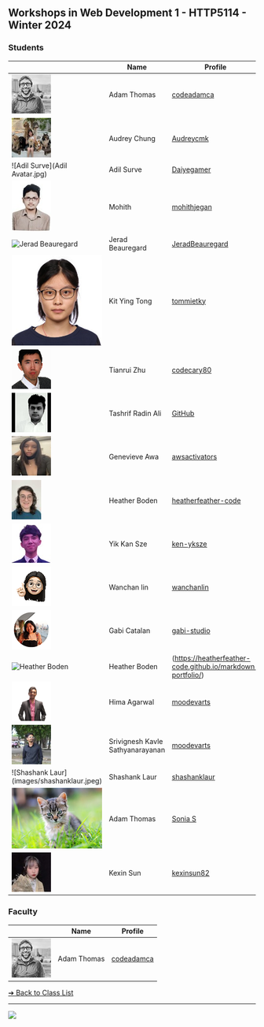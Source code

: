 <style>@import url("//readme.codeadam.ca/readme.css");</style>

## Workshops in Web Development 1 - HTTP5114 - Winter 2024

### Students

|                                       | Name         | Profile                                   |
| ------------------------------------- | ------------ | ----------------------------------------- |
| ![Adam Thomas](images/codeadamca.png) | Adam Thomas  | [codeadamca](faculty/codeadamca)          |
| ![Audrey Chung](images/Audreycmk.jpg) | Audrey Chung | [Audreycmk](https://github.com/Audreycmk) |
| ![Adil Surve](Adil Avatar.jpg) | Adil Surve | [Daiyegamer](https://github.com/Daiyegamer/Daiyegamer.github.io) |
| ![Mohith](images/mohithjegan.jpg)     | Mohith      | [mohithjegan](students/mohithjegan.markdown) |
| ![Jerad Beauregard](./images/JeradBeauregard.jpg)| Jerad Beauregard | [JeradBeauregard](https://github.com/JeradBeauregard) |
| ![TommieTKY](images/tommietky.jpg)    | Kit Ying Tong | [tommietky](students/tommietky)  |
| ![Tianrui Zhu](images/codecary80.jpg) | Tianrui Zhu | [codecary80](https://github.com/CodeCary80/Markdown.Portfolio) |
| ![Tashrif Radin Ali](./images/ramdao.jpg)|Tashrif Radin Ali |[GitHub](https://github.com/Ramdao)|
| ![Genevieve Awa](images/awsactivators.jpg)  | Genevieve Awa | [awsactivators](https://awsactivators.github.io) | 
| ![Heather Boden](/images/heatherfeather-code.jpg) | Heather Boden | [heatherfeather-code](https://heatherfeather-code.github.io/markdown-portfolio/)|
| ![Yik Kan Sze](images/ken-yksze.jpg)  | Yik Kan Sze | [ken-yksze](students/ken-yksze)  |               |
| ![Wanchan Lin](images/wanchanlin.png) | Wanchan lin | [wanchanlin](student/wanchanlin) |
| ![Gabi Catalan](images/gabi-studio.png) | Gabi Catalan | [gabi-studio](students/gabi-studio.markdown) |
| ![Heather Boden](/images/heatherfeather-code.jpeg) | Heather Boden | (https://heatherfeather-code.github.io/markdown-portfolio/)|
| ![Hima Agarwal](images/moodevarts.png) | Hima Agarwal | [moodevarts](students/moodevarts.md) |
| ![Srivignesh Kavle Sathyanarayanan](images/srivignesh95.jpeg) | Srivignesh Kavle Sathyanarayanan | [moodevarts](students/srivignesh95.markdown) |
| ![Shashank Laur] (images/shashanklaur.jpeg) | Shashank Laur | [shashanklaur](students/shashank.md)|
| ![Sonia Serrano](./images/sonia02020202.jpg) | Adam Thomas | [Sonia S](https://github.com/sonia02020202) |
| ![Kexin Sun](images/kexinsun82.jpg) | Kexin Sun | [kexinsun82](students/kexinsun82.markdown) |

### Faculty

|                                       | Name        | Profile                          |
| ------------------------------------- | ----------- | -------------------------------- |
| ![Adam Thomas](images/codeadamca.png) | Adam Thomas | [codeadamca](faculty/codeadamca) |


[&#10132; Back to Class List](/)

---

<a href="https://brickmmo.com">
<img src="https://brickmmo.com/images/brickmmo-logo-horizontal.jpg" width="100">
</a>
